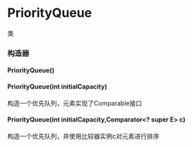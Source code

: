 # PriorityQueue
类
### 构造器
#### PriorityQueue()
#### PriorityQueue(int initialCapacity)
构造一个优先队列，元素实现了Comparable接口
#### PriorityQueue(int initialCapacity,Comparator\<? super E> c)
构造一个优先队列，并使用比较器实例c对元素进行排序
